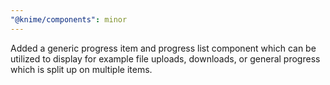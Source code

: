 ```yaml
---
"@knime/components": minor
---
```


Added a generic progress item and progress list component which can be utilized to display for example file uploads, downloads, or general progress which is split up on multiple items.
